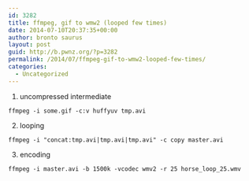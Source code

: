 ```yaml
---
id: 3282
title: ffmpeg, gif to wmw2 (looped few times)
date: 2014-07-10T20:37:35+00:00
author: bronto saurus
layout: post
guid: http://b.pwnz.org/?p=3282
permalink: /2014/07/ffmpeg-gif-to-wmw2-looped-few-times/
categories:
  - Uncategorized
---
```

1. uncompressed intermediate
  
`ffmpeg -i some.gif -c:v huffyuv tmp.avi`

2. looping
  
`ffmpeg -i "concat:tmp.avi|tmp.avi|tmp.avi" -c copy master.avi`

3. encoding
  
`ffmpeg -i master.avi -b 1500k -vcodec wmv2 -r 25 horse_loop_25.wmv`